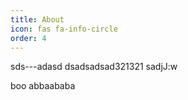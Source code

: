 ```yaml
---
title: About
icon: fas fa-info-circle
order: 4
---
```



sds---adasd
dsadsadsad321321
sadjJ:w

boo
abbaababa
